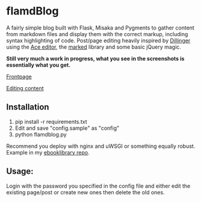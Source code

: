 flamdBlog
====

A fairly simple blog built with Flask, Misaka and Pygments to gather content from markdown files and display them with the correct markup, including syntax highlighting of code. Post/page editing heavily inspired by [Dillinger](http://dillinger.io/) using the [Ace editor](http://ace.c9.io/), the [marked](https://github.com/chjj/marked) library and some basic jQuery magic.

__Still very much a work in progress, what you see in the screenshots is essentially what you get.__

[Frontpage](http://nyxi.eu/pics/projects/flamdblog.jpg)

[Editing content](http://nyxi.eu/pics/projects/flamdblog-admin.jpg)

Installation
-----
1. pip install -r requirements.txt
2. Edit and save "config.sample" as "config"
3. python flamdblog.py

Recommend you deploy with nginx and uWSGI or something equally robust. Example in my [ebooklibrary repo](https://github.com/nyxi/ebooklibrary).

Usage:
-----
Login with the password you specified in the config file and either edit the existing page/post or create new ones then delete the old ones.
